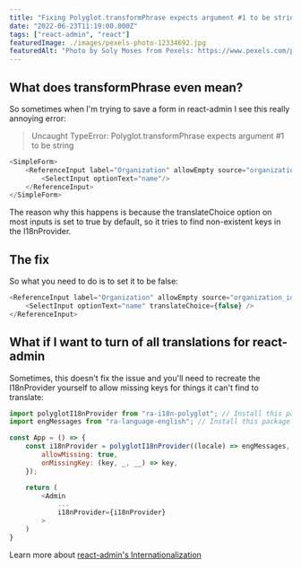 ```yaml
---
title: "Fixing Polyglot.transformPhrase expects argument #1 to be string in react-admin"
date: "2022-06-23T11:19:00.000Z"
tags: ["react-admin", "react"]
featuredImage: ./images/pexels-photo-12334692.jpg
featuredAlt: "Photo by Soly Moses from Pexels: https://www.pexels.com/photo/transformers-sculpture-12334692/"
---
```


## What does transformPhrase even mean?

So sometimes when I'm trying to save a form in react-admin I see this really annoying error:

> Uncaught TypeError: Polyglot.transformPhrase expects argument #1 to be string

```js
<SimpleForm>
    <ReferenceInput label="Organization" allowEmpty source="organization_id" reference="organizations">
        <SelectInput optionText="name"/>
    </ReferenceInput>
</SimpleForm>
```

The reason why this happens is because the translateChoice option on most inputs is set to true by default, so it tries to find non-existent keys in the I18nProvider.

## The fix

So what you need to do is to set it to be false:

```js
<ReferenceInput label="Organization" allowEmpty source="organization_id" reference="organizations">
    <SelectInput optionText="name" translateChoice={false} />
</ReferenceInput>
```

## What if I want to turn of all translations for react-admin

Sometimes, this doesn't fix the issue and you'll need to recreate the I18nProvider yourself to allow missing keys for things it can't find to translate:

```js
import polyglotI18nProvider from "ra-i18n-polyglot"; // Install this package
import engMessages from "ra-language-english"; // Install this package

const App = () => {
    const i18nProvider = polyglotI18nProvider((locale) => engMessages, "en", {
        allowMissing: true,
        onMissingKey: (key, _, __) => key,
    });

    return (
        <Admin
            ...
            i18nProvider={i18nProvider}
        >
    )
}
```

Learn more about [react-admin's Internationalization](https://marmelab.com/react-admin/Translation.html)

